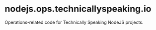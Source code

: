 # nodejs.ops.technicallyspeaking.io
Operations-related code for Technically Speaking NodeJS projects.
